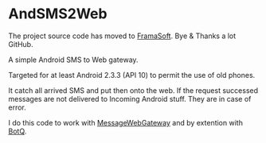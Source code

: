 # AndSMS2Web

The project source code has moved to [FramaSoft](https://git.framasoft.org/Cyrille37/AndSms2Web). Bye & Thanks a lot GitHub.

A simple Android SMS to Web gateway.

Targeted for at least Android 2.3.3 (API 10) to permit the use of old phones.

It catch all arrived SMS and put then onto the web. If the request successed messages are not delivered to Incoming Android stuff. They are in case of error.

I do this code to work with [MessageWebGateway](https://github.com/Cyrille37/MessageWebGateway) and by extention with [BotQ](https://github.com/TheCitizenCrew/BotQ).
